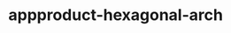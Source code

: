  # appproduct-hexagonal-arch                 
            
         
                 
           
          
              
                 
         
         
    
   
